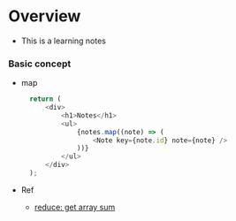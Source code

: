 # Overview

- This is a learning notes

### Basic concept
* map
  ```javascript
    return (
		<div>
			<h1>Notes</h1>
			<ul>
				{notes.map((note) => (
					<Note key={note.id} note={note} />
				))}
			</ul>
		</div>
	);
  ```

* Ref
  * [reduce: get array sum](https://stackoverflow.com/questions/1230233/how-to-find-the-sum-of-an-array-of-numbers)